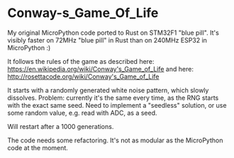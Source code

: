 # Conway-s_Game_Of_Life

My original MicroPython code ported to Rust on STM32F1 "blue pill".
It's visibly faster on 72MHz "blue pill" in Rust than on 240MHz ESP32 in MicroPython :)

It follows the rules of the game as described here: https://en.wikipedia.org/wiki/Conway's_Game_of_Life
and here: http://rosettacode.org/wiki/Conway's_Game_of_Life

It starts with a randomly generated white noise pattern, which slowly dissolves.
Problem: currently it's the same every time, as the RNG starts with the exact same seed. 
Need to implement a "seedless" solution, or use some random value, e.g. read with ADC, as a seed.

Will restart after a 1000 generations.

The code needs some refactoring. It's not as modular as the MicroPython code at the moment.